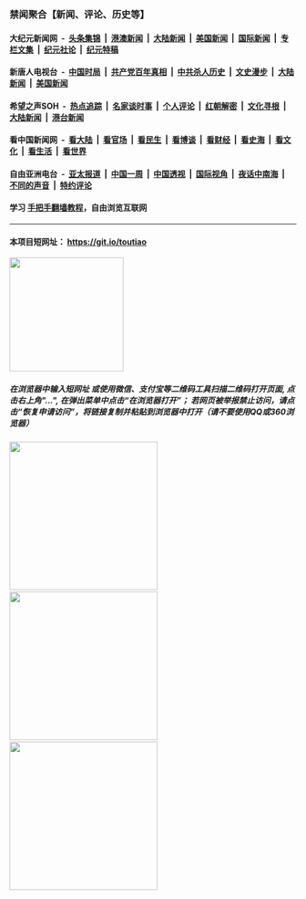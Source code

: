 ### 禁闻聚合【新闻、评论、历史等】

#### 大纪元新闻网 &nbsp;-&nbsp; [头条集锦](indexes/E头条集锦.md?t=02091022) &nbsp;|&nbsp; [港澳新闻](indexes/E港澳新闻.md?t=02091022)  &nbsp;|&nbsp; [大陆新闻](indexes/E大陆新闻.md?t=02091022) &nbsp;|&nbsp; [美国新闻](indexes/E美国新闻.md?t=02091022) &nbsp;|&nbsp; [国际新闻](indexes/E国际新闻.md?t=02091022) &nbsp;|&nbsp; [专栏文集](indexes/E专栏文集.md?t=02091022) &nbsp;|&nbsp; [纪元社论](indexes/E纪元社论.md?t=02091022) &nbsp;|&nbsp; [纪元特稿](indexes/E纪元特稿.md?t=02091022) 

#### 新唐人电视台 &nbsp;-&nbsp; [中国时局](indexes/N中国时局.md?t=02091022) &nbsp;|&nbsp; [共产党百年真相](indexes/N共产党百年真相.md?t=02091022) &nbsp;|&nbsp; [中共杀人历史](indexes/N中共杀人历史.md?t=02091022) &nbsp;|&nbsp; [文史漫步](indexes/N文史漫步.md?t=02091022) &nbsp;|&nbsp; [大陆新闻](indexes/N大陆新闻.md?t=02091022) &nbsp;|&nbsp; [美国新闻](indexes/N美国新闻.md?t=02091022)

#### 希望之声SOH &nbsp;-&nbsp; [热点追踪](indexes/H热点追踪.md?t=02091022) &nbsp;|&nbsp; [名家谈时事](indexes/H名家谈时事.md?t=02091022) &nbsp;|&nbsp; [个人评论](indexes/H个人评论.md?t=02091022)  &nbsp;|&nbsp; [红朝解密](indexes/H红朝解密.md?t=02091022) &nbsp;|&nbsp; [文化寻根](indexes/H文化寻根.md?t=02091022) &nbsp;|&nbsp; [大陆新闻](indexes/H大陆新闻.md?t=02091022) &nbsp;|&nbsp; [港台新闻](indexes/H港台新闻.md?t=02091022)

#### 看中国新闻网 &nbsp;-&nbsp; [看大陆](indexes/S看大陆.md?t=02091022) &nbsp;|&nbsp; [看官场](indexes/S看官场.md?t=02091022) &nbsp;|&nbsp; [看民生](indexes/S看民生.md?t=02091022)  &nbsp;|&nbsp; [看博谈](indexes/S看博谈.md?t=02091022) &nbsp;|&nbsp; [看财经](indexes/S看财经.md?t=02091022) &nbsp;|&nbsp; [看史海](indexes/S看史海.md?t=02091022) &nbsp;|&nbsp; [看文化](indexes/S看文化.md?t=02091022) &nbsp;|&nbsp; [看生活](indexes/S看生活.md?t=02091022) &nbsp;|&nbsp; [看世界](indexes/S看世界.md?t=02091022)

#### 自由亚洲电台 &nbsp;-&nbsp; [亚太报道](indexes/R亚太报道.md?t=02091022) &nbsp;|&nbsp; [中国一周](indexes/R中国一周.md?t=02091022) &nbsp;|&nbsp; [中国透视](indexes/R中国透视.md?t=02091022)  &nbsp;|&nbsp; [国际视角](indexes/R国际视角.md?t=02091022) &nbsp;|&nbsp; [夜话中南海](indexes/R夜话中南海.md?t=02091022) &nbsp;|&nbsp; [不同的声音](indexes/R不同的声音.md?t=02091022) &nbsp;|&nbsp; [特约评论](indexes/R特约评论.md?t=02091022)

#### 学习 [手把手翻墙教程](https://github.com/gfw-breaker/guides/wiki)，自由浏览互联网

----

#### 本项目短网址： https://git.io/toutiao
<img src="https://raw.githubusercontent.com/gfw-breaker/banned-news/master/scripts/img/qr.png" width="200px"/>  

##### 在浏览器中输入短网址 或使用微信、支付宝等二维码工具扫描二维码打开页面, 点击右上角"...", 在弹出菜单中点击“在浏览器打开”； 若网页被举报禁止访问，请点击“恢复申请访问”，将链接复制并粘贴到浏览器中打开（请不要使用QQ或360浏览器）

<img src="https://raw.githubusercontent.com/gfw-breaker/banned-news/master/scripts/img/1.png" width="260px"/> &nbsp; <img src="https://raw.githubusercontent.com/gfw-breaker/banned-news/master/scripts/img/2.png" width="260px"/> &nbsp; <img src="https://raw.githubusercontent.com/gfw-breaker/banned-news/master/scripts/img/3.png" width="260px"/>
